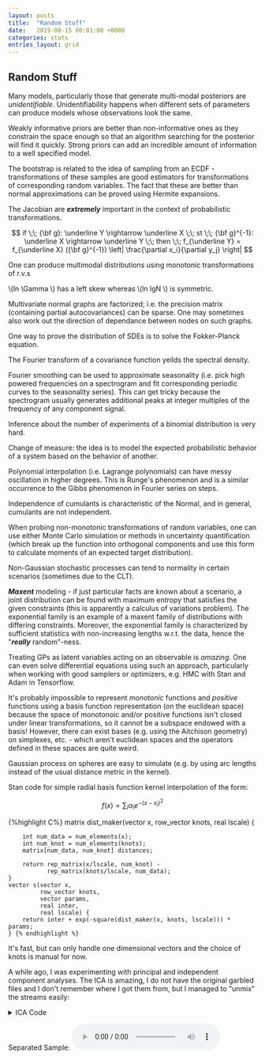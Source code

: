 ```yaml
---
layout: posts
title:  "Random Stuff"
date:   2019-08-15 00:01:00 +0000
categories: stats
entries_layout: grid
---
```


## Random Stuff

Many models, particularly those that generate multi-modal posteriors are _unidentifiable_. Unidentifiability happens when different sets of parameters can produce models whose observations look the same.

Weakly informative priors are better than non-informative ones as they constrain the space enough so that an algorithm searching for the posterior will find it quickly. Strong priors can add an incredible amount of information to a well specified model.

The bootstrap is related to the idea of sampling from an ECDF - transformations of these samples are good estimators for transformations of corresponding random variables. The fact that these are better than normal approximations can be proved using Hermite expansions.

The Jacobian are ***extremely*** important in the context of probabilistic transformations.

$$ if \;\; {\bf g}: \underline Y \rightarrow \underline X \;\; st \;\; {\bf g}^{-1}: \underline X \rightarrow \underline Y \;\; then \;\; f_{\underline Y} = f_{\underline X} ({\bf g}^{-1}) \left| \frac{\partial x_i}{\partial y_j} \right| $$

One can produce multimodal distributions using monotonic transformations of r.v.s

\\(ln \Gamma \\) has a left skew whereas \\(ln lgN \\) is symmetric.

Multivariate normal graphs are factorized; i.e. the precision matrix (containing partial autocovariances) can be sparse. One may sometimes also work out the direction of dependance between nodes on such graphs.

One way to prove the distribution of SDEs is to solve the Fokker-Planck equation.

The Fourier transform of a covariance function yeilds the spectral density.

Fourier smoothing can be used to approximate seasonality (i.e. pick high powered frequencies on a spectrogram and fit corresponding periodic curves to the seasonality series). This can get tricky because the spectrogram usually generates additional peaks at integer multiples of the frequency of any component signal.

Inference about the number of experiments of a binomial distribution is very hard.

Change of measure: the idea is to model the expected probabilistic behavior of a system based on the behavior of another.

Polynomial interpolation (i.e. Lagrange polynomials) can have messy oscillation in higher degrees. This is Runge's phenomenon and is a similar occurrence to the Gibbs phenomenon in Fourier series on steps.

Independence of cumulants is characteristic of the Normal, and in general, cumulants are not independent.

When probing non-monotonic transformations of random variables, one can use either Monte Carlo simulation or methods in uncertainty quantification (which break up the function into orthogonal components and use this form to calculate moments of an expected target distribution).
 
Non-Gaussian stochastic processes can tend to normality in certain scenarios (sometimes due to the CLT).

_**Maxent**_ modeling - if just particular facts are known about a scenario, a joint distribution can be found with maximum entropy that satisfies the given constraints (this is apparently a calculus of variations problem). The exponential family is an example of a maxent family of distributions with differing constraints. Moreover, the exponential family is characterized by sufficient statistics with non-increasing lengths w.r.t. the data, hence the "_**really**_ random"-ness.

Treating GPs as latent variables acting on an observable is _amazing_. One can even solve differential equations using such an approach, particularly when working with good samplers or optimizers, e.g. HMC with Stan and Adam in Tensorflow.
 
It's probably impossible to represent _monotonic_ functions and _positive_ functions using a basis function representation (on the euclidean space) because the space of monotonoic and/or positive functions isn't closed under linear transformations, so it cannot be a subspace endowed with a basis! However, there can exist bases (e.g. using the Aitchison geometry) on simplexes, etc. - which aren't euclidean spaces and the operators defined in these spaces are quite weird.
 
Gaussian process on spheres are easy to simulate (e.g. by using arc lengths instead of the usual distance metric in the kernel).
 
Stan code for simple radial basis function kernel interpolation of the form:
 
$$f(x) = \sum_i \alpha_i e^{-(x - x_i)^2} $$
 
 {%highlight C%}
    matrix dist_maker(vector x,
                      row_vector knots,
                      real lscale) {
	
        int num_data = num_elements(x);
        int num_knot = num_elements(knots);
        matrix[num_data, num_knot] distances;
	
        return rep_matrix(x/lscale, num_knot) -
               rep_matrix(knots/lscale, num_data);
    }
    vector s(vector x,
             row_vector knots,
             vector params,
             real inter,
             real lscale) {
        return inter + exp(-square(dist_maker(x, knots, lscale))) * params;
    } {% endhighlight %}
 
It's fast, but can only handle one dimensional vectors and the choice of knots is manual for now.

A while ago, I was experimenting with principal and independent component analyses. The ICA is amazing, I do not have the original garbled files and I don't remember where I got them from, but I managed to "unmix" the streams easily:

 <details>
 <summary> ICA Code </summary>
 
 {%highlight ruby%}
 
 library(tuneR)
 library(fastICA)
 
 mix1 <- readWave("./mixedX.wav")
 mix2 <- readWave("./mixedY.wav")
 
 wave1 <- mix1@left
 wave2 <- mix2@left
 
 ica <- fastICA(data.frame(x = wave1, y = wave2), 2, method = "R", maxit = 250, tol = 1e-50, verbose = TRUE)
 
 writeWave(Wave(ica$S[,1], samp.rate = 32000, bit = 16, pcm = TRUE), "./seperatedX.wav")
 writeWave(Wave(ica$S[,2], samp.rate = 32000, bit = 16, pcm = TRUE), "./seperatedY.wav")
 
 {% endhighlight %}
 
 </details>

 Separated Sample:
 <audio controls>
   <source src="/audio/sep.wav" type="audio/wav">
   Browser cannot play audio.
 </audio> <br>
